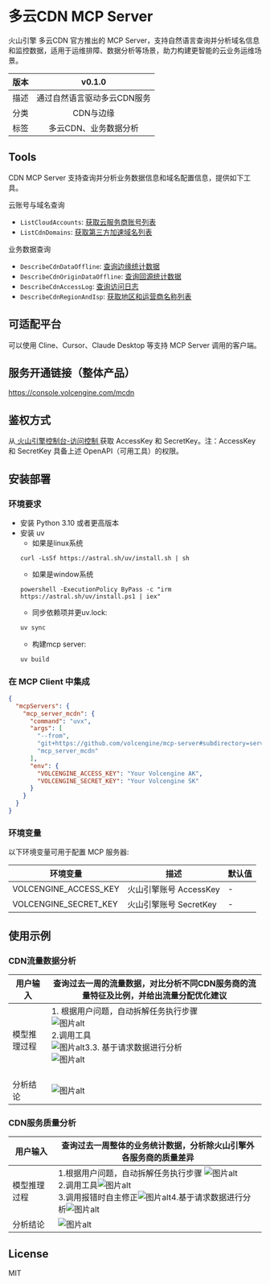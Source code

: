 # 多云CDN MCP Server
火山引擎 多云CDN 官方推出的 MCP Server，支持自然语言查询并分析域名信息和监控数据，适用于运维排障、数据分析等场景，助力构建更智能的云业务运维场景。

| 版本 | v0.1.0 |
| :-: | :-: |
| 描述 | 通过自然语言驱动多云CDN服务 |
| 分类 | CDN与边缘 |
| 标签 | 多云CDN、业务数据分析 |

## Tools
CDN MCP Server 支持查询并分析业务数据信息和域名配置信息，提供如下工具。

云账号与域名查询

- `ListCloudAccounts`: [获取云服务商账号列表](https://www.volcengine.com/docs/6766/155786)
- `ListCdnDomains`: [获取第三方加速域名列表](https://www.volcengine.com/docs/6766/165536)


业务数据查询

- `DescribeCdnDataOffline`: [查询边缘统计数据](https://www.volcengine.com/docs/6766/196433)
- `DescribeCdnOriginDataOffline`: [查询回源统计数据](https://www.volcengine.com/docs/6766/196434)
- `DescribeCdnAccessLog`: [查询访问日志](https://www.volcengine.com/docs/6766/1353806)
- `DescribeCdnRegionAndIsp`: [获取地区和运营商名称列表](https://www.volcengine.com/docs/6766/165507)


## 可适配平台  
可以使用 Cline、Cursor、Claude Desktop 等支持 MCP Server 调用的客户端。

## 服务开通链接（整体产品）
<https://console.volcengine.com/mcdn>


## 鉴权方式
从[ 火山引擎控制台-访问控制 ](https://console.volcengine.com/iam/identitymanage/user)获取 AccessKey 和 SecretKey。注：AccessKey 和 SecretKey 具备上述 OpenAPI（可用工具）的权限。

## 安装部署  
### 环境要求
- 安装 Python 3.10 或者更高版本
- 安装 uv
    - 如果是linux系统
    ```
    curl -LsSf https://astral.sh/uv/install.sh | sh
   ```
    - 如果是window系统
    ```
    powershell -ExecutionPolicy ByPass -c "irm https://astral.sh/uv/install.ps1 | iex"
    ```
    - 同步依赖项并更uv.lock:
    ```bash
    uv sync
    ```
    - 构建mcp server:
    ```bash
    uv build
    ```
### 在 MCP Client 中集成

```json
{
  "mcpServers": {
    "mcp_server_mcdn": {
      "command": "uvx",
      "args": [
        "--from",
        "git+https://github.com/volcengine/mcp-server#subdirectory=server/mcp_server_mcdn",
        "mcp_server_mcdn"
      ],
      "env": {
        "VOLCENGINE_ACCESS_KEY": "Your Volcengine AK",
        "VOLCENGINE_SECRET_KEY": "Your Volcengine SK"
      }
    }
  }
}
```

### 环境变量

以下环境变量可用于配置 MCP 服务器:

| 环境变量 | 描述 | 默认值 |
|----------|------|--------|
| VOLCENGINE_ACCESS_KEY | 火山引擎账号 AccessKey | - |
| VOLCENGINE_SECRET_KEY | 火山引擎账号 SecretKey | - |



## 使用示例

### CDN流量数据分析

| 用户输入 | 查询过去一周的流量数据，对比分析不同CDN服务商的流量特征及比例，并给出流量分配优化建议 | 
|----------|------|
| 模型推理过程 |  1. 根据用户问题，自动拆解任务执行步骤<br/><img src="https://lf3-static.bytednsdoc.com/obj/eden-cn/azlafy/ljhwZthlaukjlkulzlp/mcdn_mcp/1.1.PNG" alt="图片alt" title="图片title"><br/>2.调用工具<br/><img src="https://lf3-static.bytednsdoc.com/obj/eden-cn/azlafy/ljhwZthlaukjlkulzlp/mcdn_mcp/1.2.PNG" alt="图片alt" title="图片title">3.3. 基于请求数据进行分析<br/><img src="https://lf3-static.bytednsdoc.com/obj/eden-cn/azlafy/ljhwZthlaukjlkulzlp/mcdn_mcp/1.3.PNG" alt="图片alt" title="图片title"><br/><br/>|
| 分析结论 | <img src="https://lf3-static.bytednsdoc.com/obj/eden-cn/azlafy/ljhwZthlaukjlkulzlp/mcdn_mcp/1.4.PNG" alt="图片alt" title="图片title"><br/>|


### CDN服务质量分析

| 用户输入 | 查询过去一周整体的业务统计数据，分析除火山引擎外各服务商的质量差异 | 
|----------|------|
| 模型推理过程 | 1.根据用户问题，自动拆解任务执行步骤 <img src="https://lf3-static.bytednsdoc.com/obj/eden-cn/azlafy/ljhwZthlaukjlkulzlp/mcdn_mcp/2.1.PNG" alt="图片alt" title="图片title"><br/>2.调用工具<img src="https://lf3-static.bytednsdoc.com/obj/eden-cn/azlafy/ljhwZthlaukjlkulzlp/mcdn_mcp/2.2.PNG" alt="图片alt" title="图片title"><br/>3.调用报错时自主修正<img src="https://lf3-static.bytednsdoc.com/obj/eden-cn/azlafy/ljhwZthlaukjlkulzlp/mcdn_mcp/2.3.PNG" alt="图片alt" title="图片title">4.基于请求数据进行分析<img src="https://lf3-static.bytednsdoc.com/obj/eden-cn/azlafy/ljhwZthlaukjlkulzlp/mcdn_mcp/2.4.PNG" alt="图片alt" title="图片title"><br/>|
| 分析结论 | <img src="https://lf3-static.bytednsdoc.com/obj/eden-cn/azlafy/ljhwZthlaukjlkulzlp/mcdn_mcp/2.5.png" alt="图片alt" title="图片title"><br/>|



## License
MIT
